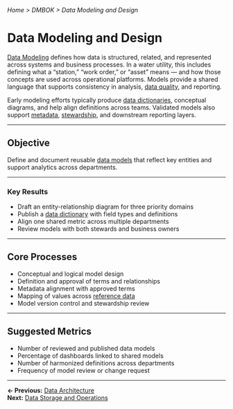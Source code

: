 *Home > DMBOK > Data Modeling and Design*

# Data Modeling and Design

[Data Modeling](../glossary.md#data-modeling) defines how data is structured, related, and represented across systems and business processes. In a water utility, this includes defining what a “station,” “work order,” or “asset” means — and how those concepts are used across operational platforms. Models provide a shared language that supports consistency in analysis, [data quality](../glossary.md#data-quality), and reporting.

Early modeling efforts typically produce [data dictionaries](../glossary.md#data-dictionary), conceptual diagrams, and help align definitions across teams. Validated models also support [metadata](../glossary.md#metadata), [stewardship](../glossary.md#stewardship), and downstream reporting layers.

---

## Objective

Define and document reusable [data models](../glossary.md#data-modeling) that reflect key entities and support analytics across departments.

---

### Key Results

- Draft an entity-relationship diagram for three priority domains  
- Publish a [data dictionary](../glossary.md#data-dictionary) with field types and definitions  
- Align one shared metric across multiple departments  
- Review models with both stewards and business owners  

---

## Core Processes

- Conceptual and logical model design  
- Definition and approval of terms and relationships  
- Metadata alignment with approved terms  
- Mapping of values across [reference data](../glossary.md#reference-data)  
- Model version control and stewardship review  

---

## Suggested Metrics

- Number of reviewed and published data models  
- Percentage of dashboards linked to shared models  
- Number of harmonized definitions across departments  
- Frequency of model review or change request

---

**← Previous:** [Data Architecture](../02_architecture/index.md)  
**Next:** [Data Storage and Operations](../04_storage/index.md)
